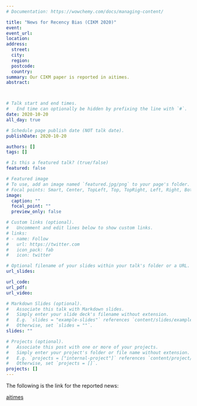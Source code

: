 ```yaml
---
# Documentation: https://wowchemy.com/docs/managing-content/

title: "News for Recency Bias (CIKM 2020)"
event:
event_url:
location:
address:
  street:
  city:
  region:
  postcode:
  country:
summary: Our CIKM paper is reported in aitimes.  
abstract:



# Talk start and end times.
#   End time can optionally be hidden by prefixing the line with `#`.
date: 2020-10-20
all_day: true

# Schedule page publish date (NOT talk date).
publishDate: 2020-10-20

authors: []
tags: []

# Is this a featured talk? (true/false)
featured: false

# Featured image
# To use, add an image named `featured.jpg/png` to your page's folder. 
# Focal points: Smart, Center, TopLeft, Top, TopRight, Left, Right, BottomLeft, Bottom, BottomRight.
image:
  caption: ""
  focal_point: ""
  preview_only: false

# Custom links (optional).
#   Uncomment and edit lines below to show custom links.
# links:
# - name: Follow
#   url: https://twitter.com
#   icon_pack: fab
#   icon: twitter

# Optional filename of your slides within your talk's folder or a URL.
url_slides:

url_code:
url_pdf:
url_video:

# Markdown Slides (optional).
#   Associate this talk with Markdown slides.
#   Simply enter your slide deck's filename without extension.
#   E.g. `slides = "example-slides"` references `content/slides/example-slides.md`.
#   Otherwise, set `slides = ""`.
slides: ""

# Projects (optional).
#   Associate this post with one or more of your projects.
#   Simply enter your project's folder or file name without extension.
#   E.g. `projects = ["internal-project"]` references `content/project/deep-learning/index.md`.
#   Otherwise, set `projects = []`.
projects: []
---
```

The following is the link for the reported news:

[aitimes]("https://www.aitimes.kr/news/articleView.html?idxno=18092")
